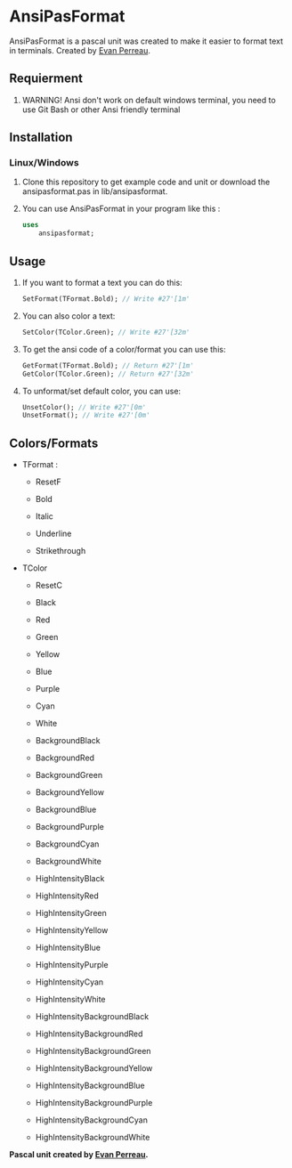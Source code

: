 # AnsiPasFormat

AnsiPasFormat is a pascal unit was created to make it easier to format text in terminals.
Created by [Evan Perreau](https://dev-boost.fr).

## Requierment

1. WARNING! Ansi don't work on default windows terminal, you need to use Git Bash or other Ansi friendly terminal

## Installation

### Linux/Windows

1. Clone this repository to get example code and unit or download the ansipasformat.pas in lib/ansipasformat.

2. You can use AnsiPasFormat in your program like this :
   
   ```pascal
   uses
       ansipasformat;
   ```

## Usage

1. If you want to format a text you can do this:
   
   ```pascal
   SetFormat(TFormat.Bold); // Write #27'[1m'
   ```

2. You can also color a text:
   
   ```pascal
   SetColor(TColor.Green); // Write #27'[32m'
   ```

3. To get the ansi code of a color/format you can use this:
   
   ```pascal
   GetFormat(TFormat.Bold); // Return #27'[1m'
   GetColor(TColor.Green); // Return #27'[32m'
   ```

4. To unformat/set default color, you can use:
   
   ```pascal
   UnsetColor(); // Write #27'[0m'
   UnsetFormat(); // Write #27'[0m'
   ```

## Colors/Formats

- TFormat :

  - ResetF
  
  - Bold
  
  - Italic
  
  - Underline
  
  - Strikethrough

- TColor

  - ResetC
  
  - Black 
  
  - Red
  
  - Green
  
  - Yellow
  
  - Blue
  
  - Purple
  
  - Cyan
  
  - White
  
  - BackgroundBlack
  
  - BackgroundRed
  
  - BackgroundGreen
  
  - BackgroundYellow
  
  - BackgroundBlue
  
  - BackgroundPurple
  
  - BackgroundCyan
  
  - BackgroundWhite
  
  - HighIntensityBlack
  
  - HighIntensityRed
  
  - HighIntensityGreen
  
  - HighIntensityYellow
  
  - HighIntensityBlue
  
  - HighIntensityPurple
  
  - HighIntensityCyan
  
  - HighIntensityWhite
  
  - HighIntensityBackgroundBlack
  
  - HighIntensityBackgroundRed
  
  - HighIntensityBackgroundGreen
  
  - HighIntensityBackgroundYellow
  
  - HighIntensityBackgroundBlue
  
  - HighIntensityBackgroundPurple
  
  - HighIntensityBackgroundCyan
  
  - HighIntensityBackgroundWhite
    
    

**Pascal unit created by [Evan Perreau](https://dev-boost.fr/).**
